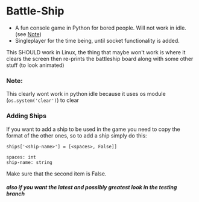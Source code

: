 # Battle-Ship

* A fun console game in Python for bored people. Will not work in idle.(see [Note](#note))
* Singleplayer for the time being, until socket functionality is added.

This SHOULD work in Linux, the thing that maybe won't work is where it clears the screen then re-prints the battleship board along with some other stuff (to look animated)
### Note:
This clearly wont work in python idle because it uses os module (`os.system('clear')`) to clear
### Adding Ships
If you want to add a ship to be used in the game you need to copy the format of the other ones, so to add a ship simply do this:
```
ships['<ship-name>'] = [<spaces>, False]]
```
```
spaces: int
ship-name: string
```
Make sure that the second item is False.
##### also if you want the latest and possibly greatest look in the testing branch
